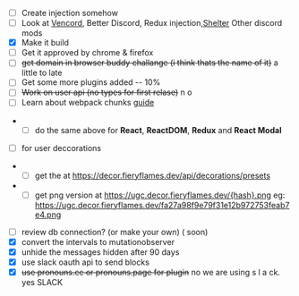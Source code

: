 - [ ] Create injection somehow
- [ ] Look at [Vencord](https://github.com/Vendicated/Vencord), Better Discord, Redux injection,[Shelter](https://github.com/uwu/shelter/) Other discord mods
- [x] Make it build
- [ ] Get it approved by chrome & firefox
- [ ] ~~get domain in browser buddy challange (i think thats the name of it)~~ a little to late
- [ ] Get some more plugins added -- 10%
- [ ] ~~Work on user api (no types for first relase)~~ n o
- [ ] Learn about webpack chunks [guide](https://gist.github.com/0xdevalias/8c621c5d09d780b1d321bfdb86d67cdd#react-internals)
- - [ ] do the same above for **React**, **ReactDOM**, **Redux** and **React Modal**
- [ ] for user deccorations
- - [ ] get the at https://decor.fieryflames.dev/api/decorations/presets
- - [ ] get png version at https://ugc.decor.fieryflames.dev/{hash}.png eg: https://ugc.decor.fieryflames.dev/fa27a98f9e79f31e12b972753feab7e4.png
- [ ] review db connection? (or make your own) ( soon)
- [x] convert the intervals to mutationobserver
- [x] unhide the messages hidden after 90 days
- [x] use slack oauth api to send blocks
- [x] ~~use pronouns.cc or pronouns.page for plugin~~ no we are using s l a ck. yes SLACK
